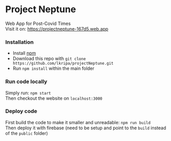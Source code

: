 # Project Neptune

Web App for Post-Covid Times <br />
Visit it on: https://projectneptune-167d5.web.app

### Installation
 - Install [npm](https://www.npmjs.com/get-npm)
 - Download this repo with `git clone https://github.com/lkripa/projectNeptune.git`
 - Run `npm install` within the main folder 

### Run code locally
Simply run: `npm start` <br />
Then checkout the website on `localhost:3000`

### Deploy code
First build the code to make it smaller and unreadable: `npm run build` <br />
Then deploy it with firebase (need to be setup and point to the `build` instead of the `public` folder)
